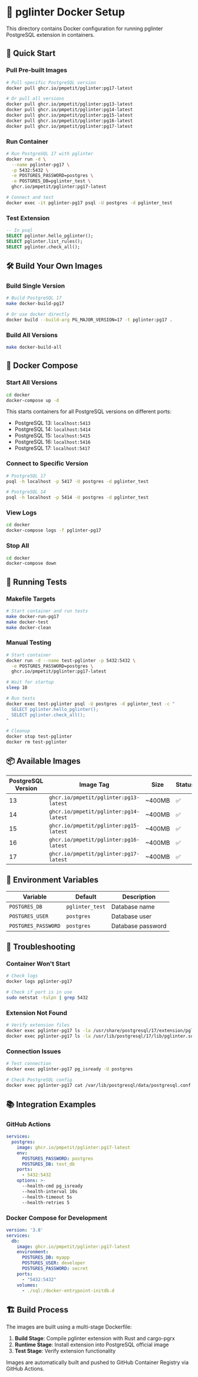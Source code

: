 # 🐳 pglinter Docker Setup

This directory contains Docker configuration for running pglinter PostgreSQL extension in containers.

## 🚀 Quick Start

### Pull Pre-built Images

```bash
# Pull specific PostgreSQL version
docker pull ghcr.io/pmpetit/pglinter:pg17-latest

# Or pull all versions
docker pull ghcr.io/pmpetit/pglinter:pg13-latest
docker pull ghcr.io/pmpetit/pglinter:pg14-latest
docker pull ghcr.io/pmpetit/pglinter:pg15-latest
docker pull ghcr.io/pmpetit/pglinter:pg16-latest
docker pull ghcr.io/pmpetit/pglinter:pg17-latest
```

### Run Container

```bash
# Run PostgreSQL 17 with pglinter
docker run -d \
  --name pglinter-pg17 \
  -p 5432:5432 \
  -e POSTGRES_PASSWORD=postgres \
  -e POSTGRES_DB=pglinter_test \
  ghcr.io/pmpetit/pglinter:pg17-latest

# Connect and test
docker exec -it pglinter-pg17 psql -U postgres -d pglinter_test
```

### Test Extension

```sql
-- In psql
SELECT pglinter.hello_pglinter();
SELECT pglinter.list_rules();
SELECT pglinter.check_all();
```

## 🛠️ Build Your Own Images

### Build Single Version

```bash
# Build PostgreSQL 17
make docker-build-pg17

# Or use docker directly
docker build --build-arg PG_MAJOR_VERSION=17 -t pglinter:pg17 .
```

### Build All Versions

```bash
make docker-build-all
```

## 🐙 Docker Compose

### Start All Versions

```bash
cd docker
docker-compose up -d
```

This starts containers for all PostgreSQL versions on different ports:
- PostgreSQL 13: `localhost:5413`
- PostgreSQL 14: `localhost:5414`
- PostgreSQL 15: `localhost:5415`
- PostgreSQL 16: `localhost:5416`
- PostgreSQL 17: `localhost:5417`

### Connect to Specific Version

```bash
# PostgreSQL 17
psql -h localhost -p 5417 -U postgres -d pglinter_test

# PostgreSQL 14
psql -h localhost -p 5414 -U postgres -d pglinter_test
```

### View Logs

```bash
cd docker
docker-compose logs -f pglinter-pg17
```

### Stop All

```bash
cd docker
docker-compose down
```

## 🧪 Running Tests

### Makefile Targets

```bash
# Start container and run tests
make docker-run-pg17
make docker-test
make docker-clean
```

### Manual Testing

```bash
# Start container
docker run -d --name test-pglinter -p 5432:5432 \
  -e POSTGRES_PASSWORD=postgres \
  ghcr.io/pmpetit/pglinter:pg17-latest

# Wait for startup
sleep 10

# Run tests
docker exec test-pglinter psql -U postgres -d pglinter_test -c "
  SELECT pglinter.hello_pglinter();
  SELECT pglinter.check_all();
"

# Cleanup
docker stop test-pglinter
docker rm test-pglinter
```

## 📦 Available Images

| PostgreSQL Version | Image Tag | Size | Status |
|-------------------|-----------|------|--------|
| 13 | `ghcr.io/pmpetit/pglinter:pg13-latest` | ~400MB | ✅ |
| 14 | `ghcr.io/pmpetit/pglinter:pg14-latest` | ~400MB | ✅ |
| 15 | `ghcr.io/pmpetit/pglinter:pg15-latest` | ~400MB | ✅ |
| 16 | `ghcr.io/pmpetit/pglinter:pg16-latest` | ~400MB | ✅ |
| 17 | `ghcr.io/pmpetit/pglinter:pg17-latest` | ~400MB | ✅ |

## 🔧 Environment Variables

| Variable | Default | Description |
|----------|---------|-------------|
| `POSTGRES_DB` | `pglinter_test` | Database name |
| `POSTGRES_USER` | `postgres` | Database user |
| `POSTGRES_PASSWORD` | `postgres` | Database password |

## 🐛 Troubleshooting

### Container Won't Start

```bash
# Check logs
docker logs pglinter-pg17

# Check if port is in use
sudo netstat -tulpn | grep 5432
```

### Extension Not Found

```bash
# Verify extension files
docker exec pglinter-pg17 ls -la /usr/share/postgresql/17/extension/pglinter*
docker exec pglinter-pg17 ls -la /usr/lib/postgresql/17/lib/pglinter.so
```

### Connection Issues

```bash
# Test connection
docker exec pglinter-pg17 pg_isready -U postgres

# Check PostgreSQL config
docker exec pglinter-pg17 cat /var/lib/postgresql/data/postgresql.conf | grep listen
```

## 📚 Integration Examples

### GitHub Actions

```yaml
services:
  postgres:
    image: ghcr.io/pmpetit/pglinter:pg17-latest
    env:
      POSTGRES_PASSWORD: postgres
      POSTGRES_DB: test_db
    ports:
      - 5432:5432
    options: >-
      --health-cmd pg_isready
      --health-interval 10s
      --health-timeout 5s
      --health-retries 5
```

### Docker Compose for Development

```yaml
version: '3.8'
services:
  db:
    image: ghcr.io/pmpetit/pglinter:pg17-latest
    environment:
      POSTGRES_DB: myapp
      POSTGRES_USER: developer
      POSTGRES_PASSWORD: secret
    ports:
      - "5432:5432"
    volumes:
      - ./sql:/docker-entrypoint-initdb.d
```

## 🏗️ Build Process

The images are built using a multi-stage Dockerfile:

1. **Build Stage**: Compile pglinter extension with Rust and cargo-pgrx
2. **Runtime Stage**: Install extension into PostgreSQL official image
3. **Test Stage**: Verify extension functionality

Images are automatically built and pushed to GitHub Container Registry via GitHub Actions.
